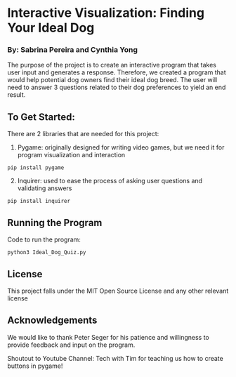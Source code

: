 # Interactive Visualization: Finding Your Ideal Dog
### By: Sabrina Pereira and Cynthia Yong

The purpose of the project is to create an interactive program that takes user input and generates a response. Therefore, we created a program that would help potential dog owners find their ideal dog breed. The user will need to answer 3 questions related to their dog preferences to yield an end result.

## To Get Started:
There are 2 libraries that are needed for this project:

1. Pygame: originally designed for writing video games, but we need it for program visualization and interaction
```
pip install pygame
```

2. Inquirer: used to ease the process of asking user questions and validating answers
```
pip install inquirer
```

## Running the Program
Code to run the program:

```
python3 Ideal_Dog_Quiz.py
```

## License

This project falls under the MIT Open Source License and any other relevant license

## Acknowledgements

We would like to thank Peter Seger for his patience and willingness to provide feedback and input on the program.

Shoutout to Youtube Channel: Tech with Tim for teaching us how to create buttons in pygame!
